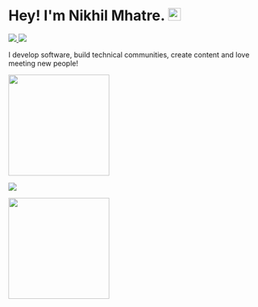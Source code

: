 <p align="left">
  <h1 align="left"> Hey! I'm Nikhil Mhatre. <img src="https://media.giphy.com/media/hvRJCLFzcasrR4ia7z/giphy.gif" width="25px"></h1>
</p>

<p align="left">
  <a href="https://www.linkedin.com/in/nikhil-mhatre-67a666224/">
    <img src="https://img.shields.io/badge/-Nikhil%20Mhatre-blue?style=flat-square&logo=Linkedin&logoColor=white&link=https://www.linkedin.com/in/nikhil-mhatre-67a666224/"/>
  </a>
   <a href="https://twitter.com/nikkmhatre4757">
    <img src="https://img.shields.io/twitter/follow/Nikhil-Mhatre?style=social"/>
  </a>
</p>

<p align="left">
  I develop software, build technical communities, create content and love meeting new people!
</p>



<p align="left">
 <img style="height:200px; " src="https://github-readme-stats.vercel.app/api/top-langs/?username=nikhil-mhatre&layout=compact&theme=calm"/>
</p>

<p align="left">
  <img src="https://streak-stats.demolab.com/?user=nikhil-mhatre&theme=calm"/>
</p>

<p align="left">
  <img style="height:200px;" src="https://github-readme-stats.vercel.app/api?username=nikhil-mhatre&hide=issues&count_private=true&show_icons=true&theme=calm"/>
</p>







